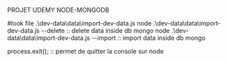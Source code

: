 PROJET UDEMY NODE-MONGODB

#look file  .\dev-data\data\import-dev-data.js
node .\dev-data\data\import-dev-data.js --delete     :: delete data inside db mongo
node .\dev-data\data\import-dev-data.js --import     :: import data inside db mongo

 process.exit();  :: permet de quitter la console sur node